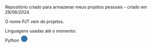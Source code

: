 Repositório criado para armazenar meus projetos pessoais - criado em 29/06/2024.

O nome PJT vem de projetos.

Linguagens usadas até o momento: 

Python <span style="color: #3572A5; font-size: 2em; line-height: 0;">&#9679;</span>
